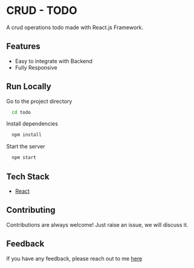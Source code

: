 # CRUD - TODO  

A crud operations todo made with React.js Framework.


## Features

- Easy to integrate with Backend
- Fully Responsive



## Run Locally


Go to the project directory

```bash
  cd todo
```

Install dependencies

```bash
  npm install
```

Start the server

```bash
  npm start
```



## Tech Stack

* [React](https://reactjs.org/)

## Contributing

Contributions are always welcome!
Just raise an issue, we will discuss it.


## Feedback

If you have any feedback, please reach out to me [here](https://)


#
